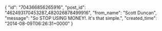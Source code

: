  {
   "id": "704366856265916",
   "post_id": "462493170453287_482026878499916",
   "from_name": "Scott Duncan",
   "message": "So STOP USING MONEY!. It's that simple.",
   "created_time": "2014-08-09T06:26:31+0000"
 }
